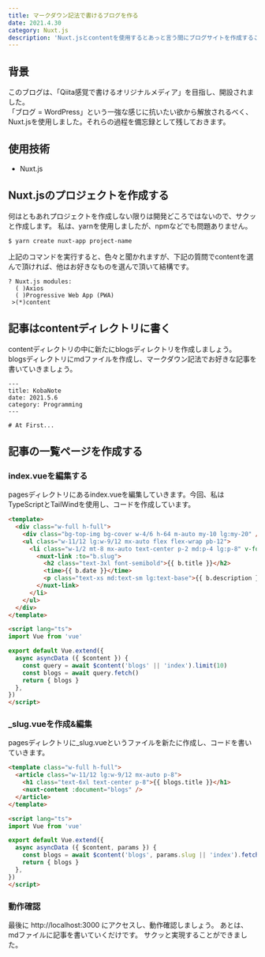 ```yaml
---
title: マークダウン記法で書けるブログを作る
date: 2021.4.30
category: Nuxt.js
description: 'Nuxt.jsとcontentを使用するとあっと言う間にブログサイトを作成することができます。'
---
```

## 背景
このブログは、「Qiita感覚で書けるオリジナルメディア」を目指し、開設されました。  
「ブログ = WordPress」という一強な感じに抗いたい欲から解放されるべく、Nuxt.jsを使用しました。それらの過程を備忘録として残しておきます。

## 使用技術
- Nuxt.js

##  Nuxt.jsのプロジェクトを作成する
何はともあれプロジェクトを作成しない限りは開発どころではないので、サクッと作成します。  私は、yarnを使用しましたが、npmなどでも問題ありません。
```shell
$ yarn create nuxt-app project-name
```
上記のコマンドを実行すると、色々と聞かれますが、下記の質問でcontentを選んで頂ければ、他はお好きなものを選んで頂いて結構です。
```shell
? Nuxt.js modules:
  ( )Axios
  ( )Progressive Web App (PWA)
 >(*)content
```
## 記事はcontentディレクトリに書く
contentディレクトリの中に新たにblogsディレクトリを作成しましょう。  
blogsディレクトリにmdファイルを作成し、マークダウン記法でお好きな記事を書いていきましょう。
```
---
title: KobaNote
date: 2021.5.6
category: Programming
---

# At First...
```

## 記事の一覧ページを作成する
### index.vueを編集する
pagesディレクトリにあるindex.vueを編集していきます。今回、私はTypeScriptとTailWindを使用し、コードを作成しています。

```html
<template>
  <div class="w-full h-full">
    <div class="bg-top-img bg-cover w-4/6 h-64 m-auto my-10 lg:my-20" />
    <ul class="w-11/12 lg:w-9/12 mx-auto flex flex-wrap pb-12">
      <li class="w-1/2 mt-8 mx-auto text-center p-2 md:p-4 lg:p-8" v-for="b in blogs" :key="b.slug">
        <nuxt-link :to="b.slug">
          <h2 class="text-3xl font-semibold">{{ b.title }}</h2>
          <time>{{ b.date }}</time>
          <p class="text-xs md:text-sm lg:text-base">{{ b.description }}</p>
        </nuxt-link>
      </li>
    </ul>
  </div>
</template>

<script lang="ts">
import Vue from 'vue'

export default Vue.extend({
  async asyncData ({ $content }) {
    const query = await $content('blogs' || 'index').limit(10)
    const blogs = await query.fetch()
    return { blogs }
  },
})
</script>

```

### _slug.vueを作成&編集
pagesディレクトリに_slug.vueというファイルを新たに作成し、コードを書いていきます。

```html
<template class="w-full h-full">
  <article class="w-11/12 lg:w-9/12 mx-auto p-8">
    <h1 class="text-6xl text-center p-8">{{ blogs.title }}</h1>
    <nuxt-content :document="blogs" />
  </article>
</template>

<script lang="ts">
import Vue from 'vue'

export default Vue.extend({
  async asyncData ({ $content, params }) {
    const blogs = await $content('blogs', params.slug || 'index').fetch()
    return { blogs }
  },
})
</script>
```

### 動作確認
最後に http://localhost:3000 にアクセスし、動作確認しましょう。
あとは、mdファイルに記事を書いていくだけです。
サクッと実現することができました。
